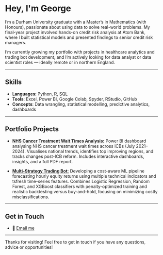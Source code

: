 # Hey, I'm George

I’m a Durham University graduate with a Master’s in Mathematics (with Honours), passionate about using data to solve real-world problems. My final-year project involved hands-on credit risk analysis at Atom Bank, where I built statistical models and presented findings to senior credit risk managers.

I’m currently growing my portfolio with projects in healthcare analytics and trading bot development, and I’m actively looking for data analyst or data scientist roles — ideally remote or in northern England.


---

## Skills

- **Languages**: Python, R, SQL  
- **Tools**: Excel, Power BI, Google Colab, Spyder, RStudio, GitHub  
- **Concepts**: Data wrangling, statistical modelling, predictive analytics, dashboards

---

## Portfolio Projects


- [**NHS Cancer Treatment Wait Times Analysis:**](https://github.com/GeorgeS-data/nhs-cancer-treatment-analysis)
Power BI dashboard analysing NHS cancer treatment wait times across ICBs (July 2021–2024). Visualises national trends, identifies top improving regions, and tracks changes post-ICB reform. Includes interactive dashboards, insights, and a full PDF report.

- [**Multi-Strategy Trading Bot:**](https://github.com/GeorgeS-data/Multi-Strategy_Cost-Aware_ML_Trading_Bot)
Developing a cost-aware ML pipeline forecasting hourly equity returns using multiple technical indicators and tsfresh time-series features. Combines Logistic Regression, Random Forest, and XGBoost classifiers with penalty-optimized training and realistic backtesting versus buy-and-hold, focusing on minimizing costly misclassifications.



---

## Get in Touch

- 📧 [Email me](mailto:george.sleight1@sky.com)

---

Thanks for visiting! Feel free to get in touch if you have any questions, advice or opportunities!
